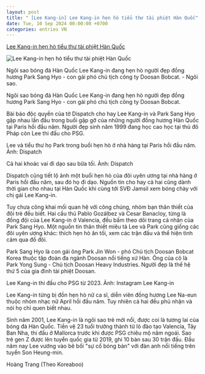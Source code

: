 ```yaml
---
layout: post
title: " [Lee Kang-in] Lee Kang-in hẹn hò tiểu thư tài phiệt Hàn Quốc"
date: Tue, 10 Sep 2024 00:00:00 +0700
categories: entries VN
---
```

[Lee Kang-in hẹn hò tiểu thư tài phiệt Hàn Quốc](https://ngoisao.vnexpress.net/lee-kang-in-hen-ho-tieu-thu-tai-phiet-han-quoc-4790816.html)

![Lee Kang-in hẹn hò tiểu thư tài phiệt Hàn Quốc](https://vcdn1-ngoisao.vnecdn.net/2024/09/09/lee-1725871884-1725871893-5684-1725872111.jpg?w=1200&h=0&q=100&dpr=1&fit=crop&s=soG24edxS23tbFmQRDTCMA)

Ngôi sao bóng đá Hàn Quốc Lee Kang-in đang hẹn hò người đẹp đồng hương Park Sang Hyo - con gái phó chủ tịch công ty Doosan Bobcat. - Ngôi sao.

Ngôi sao bóng đá Hàn Quốc Lee Kang-in đang hẹn hò người đẹp đồng hương Park Sang Hyo - con gái phó chủ tịch công ty Doosan Bobcat.

Bài báo độc quyền của tờ Dispatch cho hay Lee Kang-in và Park Sang Hyo gặp nhau lần đầu trong buổi gặp gỡ của những người đồng hương Hàn Quốc tại Paris hồi đầu năm. Người đẹp sinh năm 1999 đang học cao học tại thủ đô Pháp còn Lee thi đấu cho PSG.

Lee và tiểu thư họ Park trong buổi hẹn hò ở nhà hàng tại Paris hồi đầu năm. Ảnh: Dispatch

Cả hai khoác vai đi dạo sau bữa tối. Ảnh: Dispatch

Dispatch cũng tiết lộ ảnh một buổi hẹn hò của đôi uyên ương tại nhà hàng ở Paris hồi đầu năm, sau đó họ đi dạo. Nguồn tin cho hay cả hai cũng dành thời gian cho nhau tại Hàn Quốc khi cùng tới SVĐ Jamsil xem bóng chày với chị gái Lee Kang-in.

Tuy chưa công khai mối quan hệ với công chúng, nhóm bạn thân thiết của đôi trẻ đều biết. Hai cầu thủ Pablo Gozálbez và Cesar Banacloy, từng là đồng đội của Lee Kang-in ở Valencia, đều bấm theo dõi trang cá nhân của Park Sang Hyo. Một nguồn tin thân thiết miêu tả Lee và Park cũng giống các đôi uyên ương khác: thích hẹn hò ăn tối, xem các trận đấu và thể hiện tình cảm qua đồ đôi.

Park Sang Hyo là con gái ông Park Jin Won - phó Chủ tịch Doosan Bobcat Korea thuộc tập đoàn đa ngành Doosan nổi tiếng xứ Hàn. Ông của cô là Park Yong Sung - Chủ tịch Doosan Heavy Industries. Người đẹp là thế hệ thứ 5 của gia đình tài phiệt Doosan.

Lee Kang-in thi đấu cho PSG từ 2023. Ảnh: Instagram Lee Kang-in

Lee Kang-in từng bị đồn hẹn hò nữ ca sĩ, diễn viên đồng hương Lee Na-eun thuộc nhóm nhạc nữ April hồi đầu năm. Tuy nhiên cả hai đều phủ nhận và nói họ chỉ quen biết nhau.

Sinh năm 2001, Lee Kang-in là ngôi sao trẻ mới nổi, được coi là tương lai của bóng đá Hàn Quốc. Tiền vệ 23 tuổi trưởng thành từ lò đào tạo Valencia, Tây Ban Nha, thi đấu ở Mallorca trước khi được PSG chiêu mộ năm ngoái. Sao trẻ gen Z được lên tuyển quốc gia từ 2019, ghi 10 bàn sau 30 trận đấu. Đầu năm nay Lee vướng vào bê bối "sự cố bóng bàn" với đàn anh nổi tiếng trên tuyển Son Heung-min.

Hoàng Trang (Theo Koreaboo)

